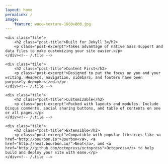 ```yaml
---
layout: home
permalink: /
image:
    feature: wood-texture-1600x800.jpg
---
```


<div class="tiles">

    <div class="tile">
        <h2 class="post-title">Built for Jekyll 3</h2>
        <p class="post-excerpt">Takes advantage of native Sass support and data files to make customizing your site easier.</p>
    </div><!-- /.tile -->

    <div class="tile">
        <h2 class="post-title">Content First</h2>
        <p class="post-excerpt">Designed to put the focus on you and your writing. Headers, navigation, sidebars, and footers have been purposely deemphasized.</p>
    </div><!-- /.tile -->

    <div class="tile">
        <h2 class="post-title">Customizable</h2>
        <p class="post-excerpt">Packed with layouts and modules. Include Disqus comments, social sharing buttons, and table of contents on one or all pages.</p>
    </div><!-- /.tile -->

    <div class="tile">
        <h2 class="post-title">Extensible</h2>
        <p class="post-excerpt">Compatible with popular libraries like <a href="http://bourbon.io">Bourbon</a>, <a href="http://neat.bourbon.io/">Neat</a>, and <a href="http://github.com/octopress/octopress">Octopress</a> to help build and deploy your site with ease.</p>
    </div><!-- /.tile -->

</div><!-- /.tiles -->